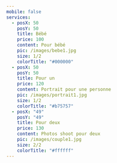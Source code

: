 ```yaml
---
mobile: false
services:
  - posX: 50
    posY: 50
    title: Bébé
    price: 100
    content: Pour bébé
    pic: /images/bebe1.jpg
    size: 1/2
    colorTitle: "#000000"
  - posX: 50
    posY: 50
    title: Pour un
    price: 120
    content: Portrait pour une personne
    pic: /images/portrait1.jpg
    size: 1/2
    colorTitle: "#b75757"
  - posX: "49"
    posY: "49"
    title: Pour deux
    price: 130
    content: Photos shoot pour deux
    pic: /images/couple1.jpg
    size: 2/2
    colorTitle: "#ffffff"
---
```


